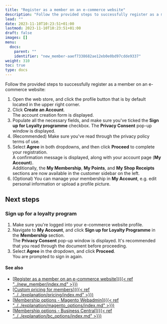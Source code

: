 ```yaml
---
title: "Register as a member on an e-commerce website"
description: "Follow the provided steps to successfully register as a member on an e-commerce website."
lead: ""
date: 2023-11-10T10:23:51+01:00
lastmod: 2023-11-10T10:23:51+01:00
draft: false
images: []
menu:
  docs:
    parent: ""
    identifier: "new_member-aaef7338682ae12eb0e0bd97cdde9337"
weight: 310
toc: true
type: docs
---
```


Follow the provided steps to successfully register as a member on an e-commerce website:

1. Open the web store, and click the profile button that is by default located in the upper right corner.
2. Click **Create an Account**.     
   The account creation form is displayed.
3. Populate all the necessary fields, and make sure you've ticked the **Sign up for Loyalty programme** checkbox.
   The **Privacy Consent** pop-up window is displayed.       
4. (Recommended) Make sure you've read through the privacy policy terms of use.
5. Select **Agree** in both dropdowns, and then click **Proceed** to complete your registration.    
   A confirmation message is displayed, along with your account page (**My Account**).       
   Additionally, the **My Membership**, **My Points**, and **My Shop Receipts** sections are now available in the customer sidebar on the left.
6. (Optional) You can manage your membership in **My Account**, e.g. edit personal information or upload a profile picture.

## Next steps

### Sign up for a loyalty program

1. Make sure you're logged into your e-commerce website profile.
2. Navigate to **My Account**, and click **Sign up for Loyalty Programme** in the **Membership** section.     
   The **Privacy Consent** pop-up window is displayed. It's recommended that you read through the document before proceeding.
3. Select **Agree** in the dropdown, and click **Proceed**.     
   You are prompted to sign in again.

#### See also

- [<ins>Register as a member on an e-commerce website<ins>]({{< ref "../new_member/index.md" >}})
- [<ins>Custom pricing for members<ins>]({{< ref "../../explanation/pricing/index.md" >}})
- [<ins>Membership options - Magento Webadmin<ins>]({{< ref "../../explanation/magento_options/index.md" >}})
- [<ins>Membership options - Business Central<ins>]({{< ref "../../explanation/bc_options/index.md" >}})